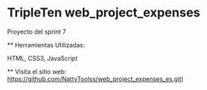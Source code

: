 # TripleTen web_project_expenses

Proyecto del sprint 7

** Herramientas Utilizadas:

HTML, CSS3, JavaScript

** Visita el sitio web:
https://github.com/NattyToolss/web_project_expenses_es.git)
